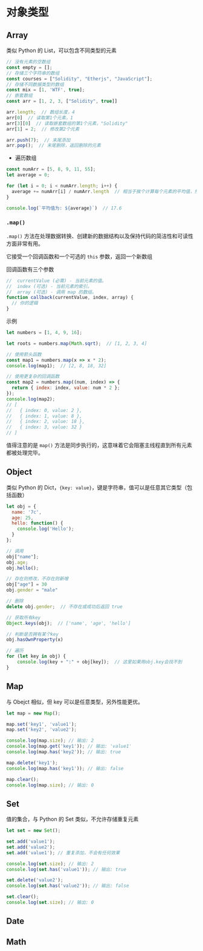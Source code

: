 # 对象类型

## Array

类似 Python 的 List，可以包含不同类型的元素

```js
// 没有元素的空数组
const empty = [];
// 存储三个字符串的数组
const courses = ["Solidity", "Etherjs", "JavaScript"];
// 存储不同数据类型的数组
const mix = [1, 'WTF', true];
// 嵌套数组
const arr = [1, 2, 3, ["Solidity", true]]

arr.length;  // 数组长度，4
arr[0]  // 读取第1个元素，1
arr[3][0]  // 读取嵌套数组的第1个元素，"Solidity"
arr[1] = 2;  // 修改第2个元素

arr.push(7);  // 末尾添加
arr.pop();  // 末尾删除，返回删除的元素
```

- 遍历数组

```js
const numArr = [5, 8, 9, 11, 55];
let average = 0;

for (let i = 0; i < numArr.length; i++) {
  average += numArr[i] / numArr.length  // 相当于挨个计算每个元素的平均值，然后累加
}

console.log(`平均值为: ${average}`)  // 17.6
```

### `.map()`

`.map()` 方法在处理数据转换、创建新的数据结构以及保持代码的简洁性和可读性方面非常有用。

它接受一个回调函数和一个可选的 `this` 参数，返回一个新数组

回调函数有三个参数

```js
//  currentValue (必需) - 当前元素的值。
//  index (可选) - 当前元素的索引。
//  array (可选) - 调用 map 的数组。
function callback(currentValue, index, array) {
  // 你的逻辑
}
```

示例

```js
let numbers = [1, 4, 9, 16];

let roots = numbers.map(Math.sqrt);  // [1, 2, 3, 4]

// 使用箭头函数
const map1 = numbers.map(x => x * 2);
console.log(map1);  // [2, 8, 18, 32]

// 使用更复杂的回调函数
const map2 = numbers.map((num, index) => {
  return { index: index, value: num * 2 };
});
console.log(map2);
// [
//   { index: 0, value: 2 },
//   { index: 1, value: 8 },
//   { index: 2, value: 18 },
//   { index: 3, value: 32 }
// ]
```

值得注意的是 `map()` 方法是同步执行的，这意味着它会阻塞主线程直到所有元素都被处理完毕。

## Object

类似 Python 的 Dict，`{key: value}`，键是字符串，值可以是任意其它类型（包括函数）

```js
let obj = {
  name: '7c',
  age: 25,
  hello: function() {
    console.log('Hello');
  }
};

// 调用
obj["name"];
obj.age;
obj.hello();

// 存在则修改，不存在则新增
obj["age"] = 30
obj.gender = "male"

// 删除
delete obj.gender;  // 不存在或成功后返回 true
```

```js
// 获取所有key
Object.keys(obj);  // ['name', 'age', 'hello']

// 判断是否拥有某个key
obj.hasOwnProperty(x)

// 遍历
for (let key in obj) {
    console.log(key + ":" + obj[key]);  // 这里如果用obj.key会找不到
}
```

## Map

与 Obejct 相似，但 key 可以是任意类型，另外性能更优。

```js
let map = new Map();

map.set('key1', 'value1');
map.set('key2', 'value2');

console.log(map.size); // 输出: 2
console.log(map.get('key1')); // 输出: 'value1'
console.log(map.has('key2')); // 输出: true

map.delete('key1');
console.log(map.has('key1')); // 输出: false

map.clear();
console.log(map.size); // 输出: 0
```

## Set

值的集合，与 Python 的 Set 类似，不允许存储重复元素

```js
let set = new Set();

set.add('value1');
set.add('value2');
set.add('value1'); // 重复添加，不会有任何效果

console.log(set.size); // 输出: 2
console.log(set.has('value1')); // 输出: true

set.delete('value2');
console.log(set.has('value2')); // 输出: false

set.clear();
console.log(set.size); // 输出: 0
```

## Date

## Math
